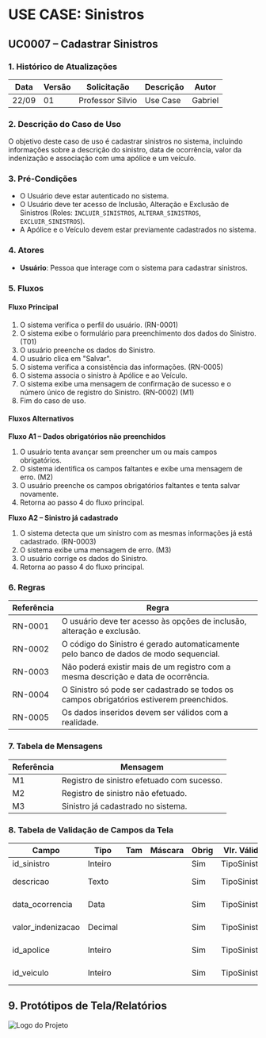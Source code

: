 # USE CASE: Sinistros

## UC0007 – Cadastrar Sinistros

### 1. Histórico de Atualizações
| Data     | Versão | Solicitação      | Descrição   | Autor   |
|----------|--------|------------------|-------------|---------|
| 22/09    | 01     | Professor Silvio  | Use Case    | Gabriel |

### 2. Descrição do Caso de Uso
O objetivo deste caso de uso é cadastrar sinistros no sistema, incluindo informações sobre a descrição do sinistro, data de ocorrência, valor da indenização e associação com uma apólice e um veículo.

### 3. Pré-Condições
- O Usuário deve estar autenticado no sistema.
- O Usuário deve ter acesso de Inclusão, Alteração e Exclusão de Sinistros (Roles: `INCLUIR_SINISTROS`, `ALTERAR_SINISTROS`, `EXCLUIR_SINISTROS`).
- A Apólice e o Veículo devem estar previamente cadastrados no sistema.

### 4. Atores
- **Usuário**: Pessoa que interage com o sistema para cadastrar sinistros.

### 5. Fluxos

#### Fluxo Principal
1. O sistema verifica o perfil do usuário. (RN-0001)
2. O sistema exibe o formulário para preenchimento dos dados do Sinistro. (T01)
3. O usuário preenche os dados do Sinistro.
4. O usuário clica em "Salvar".
5. O sistema verifica a consistência das informações. (RN-0005)
6. O sistema associa o sinistro à Apólice e ao Veículo.
7. O sistema exibe uma mensagem de confirmação de sucesso e o número único de registro do Sinistro. (RN-0002) (M1)
8. Fim do caso de uso.

#### Fluxos Alternativos

**Fluxo A1 – Dados obrigatórios não preenchidos**
1. O usuário tenta avançar sem preencher um ou mais campos obrigatórios.
2. O sistema identifica os campos faltantes e exibe uma mensagem de erro. (M2)
3. O usuário preenche os campos obrigatórios faltantes e tenta salvar novamente.
4. Retorna ao passo 4 do fluxo principal.

**Fluxo A2 – Sinistro já cadastrado**
1. O sistema detecta que um sinistro com as mesmas informações já está cadastrado. (RN-0003)
2. O sistema exibe uma mensagem de erro. (M3)
3. O usuário corrige os dados do Sinistro.
4. Retorna ao passo 4 do fluxo principal.

### 6. Regras
| Referência | Regra                                                                 |
|------------|----------------------------------------------------------------------|
| RN-0001    | O usuário deve ter acesso às opções de inclusão, alteração e exclusão. |
| RN-0002    | O código do Sinistro é gerado automaticamente pelo banco de dados de modo sequencial. |
| RN-0003    | Não poderá existir mais de um registro com a mesma descrição e data de ocorrência. |
| RN-0004    | O Sinistro só pode ser cadastrado se todos os campos obrigatórios estiverem preenchidos. |
| RN-0005    | Os dados inseridos devem ser válidos com a realidade.                |

### 7. Tabela de Mensagens
| Referência | Mensagem                                  |
|------------|-------------------------------------------|
| M1         | Registro de sinistro efetuado com sucesso.|
| M2         | Registro de sinistro não efetuado.        |
| M3         | Sinistro já cadastrado no sistema.       |

### 8. Tabela de Validação de Campos da Tela
| Campo                 | Tipo      | Tam | Máscara | Obrig | Vlr. Válido     | Tabela        | Msg Erro         |
|-----------------------|-----------|-----|---------|-------|-----------------|--------------|------------------|
| id_sinistro           | Inteiro   |     |         | Sim   | TipoSinistro    |              |                  |
| descricao             | Texto     |     |         | Sim   | TipoSinistro    |              | Campo obrigatório |
| data_ocorrencia       | Data      |     |         | Sim   | TipoSinistro    |              | Campo obrigatório |
| valor_indenizacao      | Decimal   |     |         | Sim   | TipoSinistro    |              | Campo obrigatório |
| id_apolice            | Inteiro   |     |         | Sim   | TipoSinistro    | Apolices     | Campo obrigatório |
| id_veiculo            | Inteiro   |     |         | Sim   | TipoSinistro    | Veiculos     | Campo obrigatório |



## 9. Protótipos de Tela/Relatórios
![Logo do Projeto](Telas/Sinistros.png)
